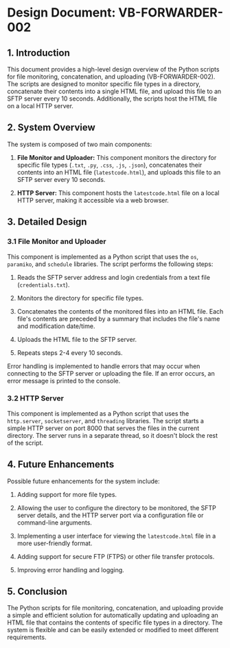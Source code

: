 # Design Document: VB-FORWARDER-002

## 1. Introduction

This document provides a high-level design overview of the Python scripts for file monitoring, concatenation, and uploading (VB-FORWARDER-002). The scripts are designed to monitor specific file types in a directory, concatenate their contents into a single HTML file, and upload this file to an SFTP server every 10 seconds. Additionally, the scripts host the HTML file on a local HTTP server.

## 2. System Overview

The system is composed of two main components:

1. **File Monitor and Uploader:** This component monitors the directory for specific file types (`.txt`, `.py`, `.css`, `.js`, `.json`), concatenates their contents into an HTML file (`latestcode.html`), and uploads this file to an SFTP server every 10 seconds.

2. **HTTP Server:** This component hosts the `latestcode.html` file on a local HTTP server, making it accessible via a web browser.

## 3. Detailed Design

### 3.1 File Monitor and Uploader

This component is implemented as a Python script that uses the `os`, `paramiko`, and `schedule` libraries. The script performs the following steps:

1. Reads the SFTP server address and login credentials from a text file (`credentials.txt`).

2. Monitors the directory for specific file types.

3. Concatenates the contents of the monitored files into an HTML file. Each file's contents are preceded by a summary that includes the file's name and modification date/time.

4. Uploads the HTML file to the SFTP server.

5. Repeats steps 2-4 every 10 seconds.

Error handling is implemented to handle errors that may occur when connecting to the SFTP server or uploading the file. If an error occurs, an error message is printed to the console.

### 3.2 HTTP Server

This component is implemented as a Python script that uses the `http.server`, `socketserver`, and `threading` libraries. The script starts a simple HTTP server on port 8000 that serves the files in the current directory. The server runs in a separate thread, so it doesn't block the rest of the script.

## 4. Future Enhancements

Possible future enhancements for the system include:

1. Adding support for more file types.

2. Allowing the user to configure the directory to be monitored, the SFTP server details, and the HTTP server port via a configuration file or command-line arguments.

3. Implementing a user interface for viewing the `latestcode.html` file in a more user-friendly format.

4. Adding support for secure FTP (FTPS) or other file transfer protocols.

5. Improving error handling and logging.

## 5. Conclusion

The Python scripts for file monitoring, concatenation, and uploading provide a simple and efficient solution for automatically updating and uploading an HTML file that contains the contents of specific file types in a directory. The system is flexible and can be easily extended or modified to meet different requirements.
